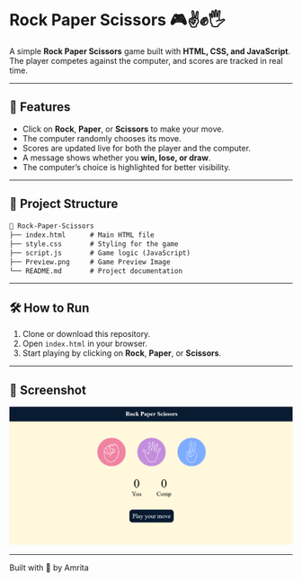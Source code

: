# Rock Paper Scissors 🎮✌️✊🖐️

A simple **Rock Paper Scissors** game built with **HTML, CSS, and JavaScript**.  
The player competes against the computer, and scores are tracked in real time.

---

## 🚀 Features
- Click on **Rock**, **Paper**, or **Scissors** to make your move.
- The computer randomly chooses its move.
- Scores are updated live for both the player and the computer.
- A message shows whether you **win, lose, or draw**.
- The computer’s choice is highlighted for better visibility.

---

## 📂 Project Structure
```
📁 Rock-Paper-Scissors
├── index.html      # Main HTML file
├── style.css       # Styling for the game
├── script.js       # Game logic (JavaScript)
├── Preview.png     # Game Preview Image
└── README.md       # Project documentation
```

---

## 🛠️ How to Run
1. Clone or download this repository.
2. Open `index.html` in your browser.
3. Start playing by clicking on **Rock**, **Paper**, or **Scissors**.

---

## 📸 Screenshot
![Game Screenshot](./Preview.png)  

---

Built with 💖 by Amrita
